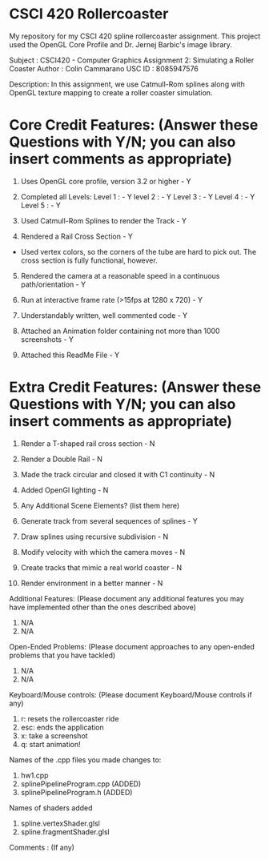 # CSCI 420 Rollercoaster
 My repository for my CSCI 420 spline rollercoaster assignment. This project used the OpenGL Core Profile and Dr. Jernej Barbic's image library. 

Subject 	: CSCI420 - Computer Graphics 
Assignment 2: Simulating a Roller Coaster
Author		: Colin Cammarano
USC ID 		: 8085947576

Description: In this assignment, we use Catmull-Rom splines along with OpenGL texture mapping to create a roller coaster simulation.

Core Credit Features: (Answer these Questions with Y/N; you can also insert comments as appropriate)
======================

1. Uses OpenGL core profile, version 3.2 or higher - Y

2. Completed all Levels:
Level 1 : - Y
level 2 : - Y
Level 3 : - Y
Level 4 : - Y
Level 5 : - Y

3. Used Catmull-Rom Splines to render the Track - Y

4. Rendered a Rail Cross Section - Y
- Used vertex colors, so the corners of the tube are hard to pick out. The cross section is fully functional, however.

5. Rendered the camera at a reasonable speed in a continuous path/orientation - Y

6. Run at interactive frame rate (>15fps at 1280 x 720) - Y

7. Understandably written, well commented code - Y

8. Attached an Animation folder containing not more than 1000 screenshots - Y

9. Attached this ReadMe File - Y

Extra Credit Features: (Answer these Questions with Y/N; you can also insert comments as appropriate)
======================

1. Render a T-shaped rail cross section - N

2. Render a Double Rail - N

3. Made the track circular and closed it with C1 continuity - N

4. Added OpenGl lighting - N

5. Any Additional Scene Elements? (list them here)

6. Generate track from several sequences of splines - Y

7. Draw splines using recursive subdivision - N

8. Modify velocity with which the camera moves - N

9. Create tracks that mimic a real world coaster - N

10. Render environment in a better manner - N

Additional Features: (Please document any additional features you may have implemented other than the ones described above)
1. N/A
2. N/A

Open-Ended Problems: (Please document approaches to any open-ended problems that you have tackled)
1. N/A
2. N/A

Keyboard/Mouse controls: (Please document Keyboard/Mouse controls if any)
1. r: resets the rollercoaster ride
2. esc: ends the application
3. x: take a screenshot
4. q: start animation!

Names of the .cpp files you made changes to:
1. hw1.cpp
2. splinePipelineProgram.cpp (ADDED)
3. splinePipelineProgram.h (ADDED)

Names of shaders added
1. spline.vertexShader.glsl
2. spline.fragmentShader.glsl


Comments : (If any)


